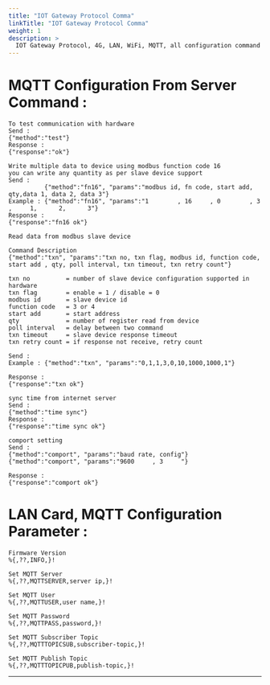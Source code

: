```yaml
---
title: "IOT Gateway Protocol Comma"
linkTitle: "IOT Gateway Protocol Comma"
weight: 1
description: >
  IOT Gateway Protocol, 4G, LAN, WiFi, MQTT, all configuration command
---
```


<!--
{{% pageinfo %}}
This is a placeholder page that shows you how to use this template site.
{{% /pageinfo %}}
-->


# MQTT Configuration From Server Command :

```
To test communication with hardware
Send : 
{"method":"test"}
Response : 
{"response":"ok"}
```

```
Write multiple data to device using modbus function code 16
you can write any quantity as per slave device support
Send :
          {"method":"fn16", "params":"modbus id, fn code, start add, qty,data 1, data 2, data 3"}
Example : {"method":"fn16", "params":"1        , 16     , 0        , 3  ,     1,      2,      3"}
Response :
{"response":"fn16 ok"}
```

```
Read data from modbus slave device

Command Description
{"method":"txn", "params":"txn no, txn flag, modbus id, function code, start add , qty, poll interval, txn timeout, txn retry count"}

txn no          = number of slave device configuration supported in hardware
txn flag        = enable = 1 / disable = 0
modbus id       = slave device id
function code   = 3 or 4
start add       = start address
qty             = number of register read from device
poll interval   = delay between two command
txn timeout     = slave device response timeout
txn retry count = if response not receive, retry count

Send :
Example : {"method":"txn", "params":"0,1,1,3,0,10,1000,1000,1"}

Response :
{"response":"txn ok"}
```

```
sync time from internet server
Send :
{"method":"time sync"}
Response :
{"response":"time sync ok"}
```

```
comport setting
Send :
{"method":"comport", "params":"baud rate, config"}
{"method":"comport", "params":"9600     , 3     "}

Response :
{"response":"comport ok"}
```




# LAN Card, MQTT Configuration Parameter :
```
Firmware Version
%{,??,INFO,}!
```
```
Set MQTT Server
%{,??,MQTTSERVER,server ip,}!
```
```
Set MQTT User
%{,??,MQTTUSER,user name,}!
```
```
Set MQTT Password
%{,??,MQTTPASS,password,}!
```
```
Set MQTT Subscriber Topic
%{,??,MQTTTOPICSUB,subscriber-topic,}!
```
```
Set MQTT Publish Topic
%{,??,MQTTTOPICPUB,publish-topic,}!
```








<!--
# Images
-->

<!--

<div class="container">

![image](led-display-control-card-1.jpg)

</div>

-->


<!-- 

<div class="container">

![image](led-display-control-card-2.jpg)

</div>

-->


<!--

<div class="container">

![image](led-display-control-card-3.jpg)

</div>

-->

---


